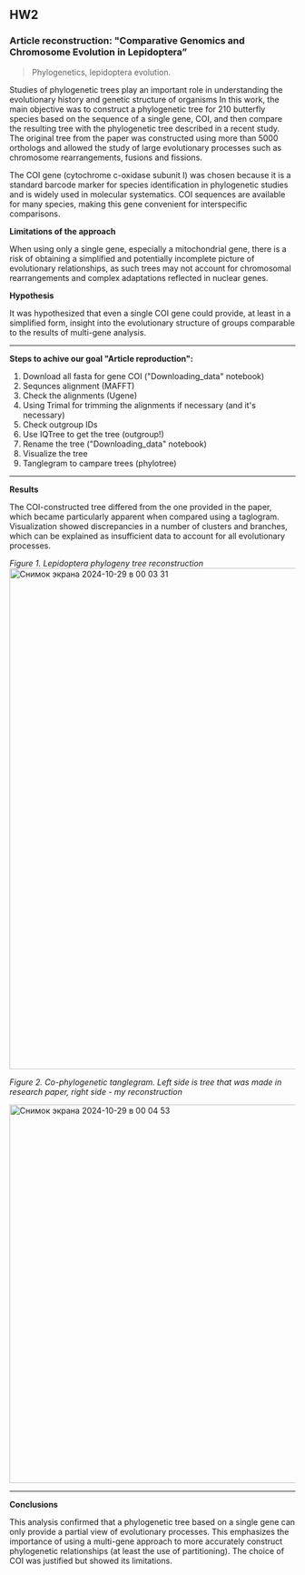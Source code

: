 ## **HW2**
### **Article reconstruction: "Comparative Genomics and Chromosome Evolution in Lepidoptera”**

> Phylogenetics, lepidoptera evolution.

Studies of phylogenetic trees play an important role in understanding the evolutionary history and genetic structure of organisms In this work, the main objective was to construct a phylogenetic tree for 210 butterfly species based on the sequence of a single gene, COI, and then compare the resulting tree with the phylogenetic tree described in a recent study. The original tree from the paper was constructed using more than 5000 orthologs and allowed the study of large evolutionary processes such as chromosome rearrangements, fusions and fissions.

The COI gene (cytochrome c-oxidase subunit I) was chosen because it is a standard barcode marker for species identification in phylogenetic studies and is widely used in molecular systematics. COI sequences are available for many species, making this gene convenient for interspecific comparisons. 

**Limitations of the approach**

When using only a single gene, especially a mitochondrial gene, there is a risk of obtaining a simplified and potentially incomplete picture of evolutionary relationships, as such trees may not account for chromosomal rearrangements and complex adaptations reflected in nuclear genes. 

**Hypothesis **

It was hypothesized that even a single COI gene could provide, at least in a simplified form, insight into the evolutionary structure of groups comparable to the results of multi-gene analysis. 

---
**Steps to achive our goal "Article reproduction":**

1. Download all fasta for gene COI ("Downloading_data" notebook)
2. Sequnces alignment (MAFFT)
3. Check the alignments (Ugene)
4. Using Trimal for trimming the alignments if necessary (and it's necessary)
5. Check outgroup IDs
6. Use IQTree to get the tree (outgroup!)
7. Rename the tree ("Downloading_data" notebook)
8. Visualize the tree
9. Tanglegram to campare trees (phylotree)

---
**Results **

The COI-constructed tree differed from the one provided in the paper, which became particularly apparent when compared using a taglogram. Visualization showed discrepancies in a number of clusters and branches, which can be explained as insufficient data to account for all evolutionary processes. 

*Figure 1. Lepidoptera phylogeny tree reconstruction*
<img width="882" alt="Снимок экрана 2024-10-29 в 00 03 31" src="https://github.com/user-attachments/assets/ffd14935-af57-4c5f-a72a-be4afdbafa86">

*Figure 2. Co-phylogenetic tanglegram. Left side is tree that was made in research paper, right side - my reconstruction*

<img width="666" alt="Снимок экрана 2024-10-29 в 00 04 53" src="https://github.com/user-attachments/assets/bbac2e80-bb9f-4a0c-855b-0c7ed26c5032">

---

**Conclusions **

This analysis confirmed that a phylogenetic tree based on a single gene can only provide a partial view of evolutionary processes. This emphasizes the importance of using a multi-gene approach to more accurately construct phylogenetic relationships (at least the use of partitioning). The choice of COI was justified but showed its limitations. 
